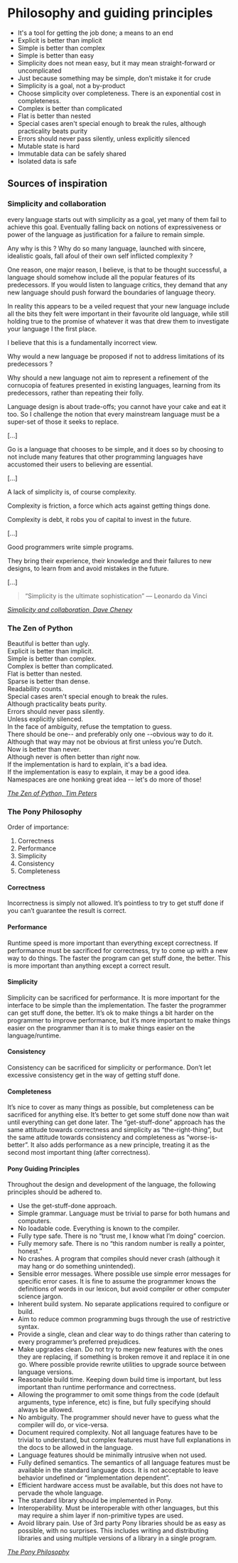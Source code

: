# Philosophy and guiding principles

- It's a tool for getting the job done; a means to an end
- Explicit is better than implicit
- Simple is better than complex
- Simple is better than easy
- Simplicity does not mean easy, but it may mean straight-forward or uncomplicated
- Just because something may be simple, don’t mistake it for crude
- Simplicity is a goal, not a by-product
- Choose simplicity over completeness. There is an exponential cost in completeness.
- Complex is better than complicated
- Flat is better than nested
- Special cases aren't special enough to break the rules, although practicality beats purity
- Errors should never pass silently, unless explicitly silenced
- Mutable state is hard
- Immutable data can be safely shared
- Isolated data is safe


## Sources of inspiration

### Simplicity and collaboration

every language starts out with simplicity as a goal, yet many of them fail to achieve this goal. Eventually falling back on notions of expressiveness or power of the language as justification for a failure to remain simple.

Any why is this ? Why do so many language, launched with sincere, idealistic goals, fall afoul of their own self inflicted complexity ?

One reason, one major reason, I believe, is that to be thought successful, a language should somehow include all the popular features of its predecessors.
If you would listen to language critics, they demand that any new language should push forward the boundaries of language theory.

In reality this appears to be a veiled request that your new language include all the bits they felt were important in their favourite old language, while still holding true to the promise of whatever it was that drew them to investigate your language I the first place.

I believe that this is a fundamentally incorrect view.

Why would a new language be proposed if not to address limitations of its predecessors ?

Why should a new language not aim to represent a refinement of the cornucopia of features presented in existing languages, learning from its predecessors, rather than repeating their folly.

Language design is about trade-offs; you cannot have your cake and eat it too. So I challenge the notion that every mainstream language must be a super-set of those it seeks to replace.

[...]

Go is a language that chooses to be simple, and it does so by choosing to not include many features that other programming languages have accustomed their users to believing are essential.

[...]

A lack of simplicity is, of course complexity.

Complexity is friction, a force which acts against getting things done.

Complexity is debt, it robs you of capital to invest in the future.

[...]

Good programmers write simple programs.

They bring their experience, their knowledge and their failures to new designs, to learn from and avoid mistakes in the future.

[...]

> “Simplicity is the ultimate sophistication” — Leonardo da Vinci

_[Simplicity and collaboration, Dave Cheney](https://dave.cheney.net/2015/03/08/simplicity-and-collaboration)_


### The Zen of Python

Beautiful is better than ugly.<br>
Explicit is better than implicit.<br>
Simple is better than complex.<br>
Complex is better than complicated.<br>
Flat is better than nested.<br>
Sparse is better than dense.<br>
Readability counts.<br>
Special cases aren't special enough to break the rules.<br>
Although practicality beats purity.<br>
Errors should never pass silently.<br>
Unless explicitly silenced.<br>
In the face of ambiguity, refuse the temptation to guess.<br>
There should be one-- and preferably only one --obvious way to do it.<br>
Although that way may not be obvious at first unless you're Dutch.<br>
Now is better than never.<br>
Although never is often better than *right* now.<br>
If the implementation is hard to explain, it's a bad idea.<br>
If the implementation is easy to explain, it may be a good idea.<br>
Namespaces are one honking great idea -- let's do more of those!<br>

_[The Zen of Python, Tim Peters](https://www.python.org/dev/peps/pep-0020/)_


### The Pony Philosophy

Order of importance:
1. Correctness
2. Performance
3. Simplicity
4. Consistency
5. Completeness

#### Correctness
Incorrectness is simply not allowed. It’s pointless to try to get stuff done if you can’t guarantee the result is correct.

#### Performance
Runtime speed is more important than everything except correctness. If performance must be sacrificed for correctness, try to come up with a new way to do things. The faster the program can get stuff done, the better. This is more important than anything except a correct result.

#### Simplicity
Simplicity can be sacrificed for performance. It is more important for the interface to be simple than the implementation. The faster the programmer can get stuff done, the better. It’s ok to make things a bit harder on the programmer to improve performance, but it’s more important to make things easier on the programmer than it is to make things easier on the language/runtime.

#### Consistency
Consistency can be sacrificed for simplicity or performance. Don’t let excessive consistency get in the way of getting stuff done.

#### Completeness
It’s nice to cover as many things as possible, but completeness can be sacrificed for anything else. It’s better to get some stuff done now than wait until everything can get done later.
The “get-stuff-done” approach has the same attitude towards correctness and simplicity as “the-right-thing”, but the same attitude towards consistency and completeness as “worse-is-better”. It also adds performance as a new principle, treating it as the second most important thing (after correctness).

#### Pony Guiding Principles

Throughout the design and development of the language, the following principles should be adhered to.

- Use the get-stuff-done approach.
- Simple grammar. Language must be trivial to parse for both humans and computers.
- No loadable code. Everything is known to the compiler.
- Fully type safe. There is no “trust me, I know what I’m doing” coercion.
- Fully memory safe. There is no “this random number is really a pointer, honest.”
- No crashes. A program that compiles should never crash (although it may hang or do something unintended).
- Sensible error messages. Where possible use simple error messages for specific error cases. It is fine to assume the programmer knows the definitions of words in our lexicon, but avoid compiler or other computer science jargon.
- Inherent build system. No separate applications required to configure or build.
- Aim to reduce common programming bugs through the use of restrictive syntax.
- Provide a single, clean and clear way to do things rather than catering to every programmer’s preferred prejudices.
- Make upgrades clean. Do not try to merge new features with the ones they are replacing, if something is broken remove it and replace it in one go. Where possible provide rewrite utilities to upgrade source between language versions.
- Reasonable build time. Keeping down build time is important, but less important than runtime performance and correctness.
- Allowing the programmer to omit some things from the code (default arguments, type inference, etc) is fine, but fully specifying should always be allowed.
- No ambiguity. The programmer should never have to guess what the compiler will do, or vice-versa.
- Document required complexity. Not all language features have to be trivial to understand, but complex features must have full explanations in the docs to be allowed in the language.
- Language features should be minimally intrusive when not used.
- Fully defined semantics. The semantics of all language features must be available in the standard language docs. It is not acceptable to leave behavior undefined or “implementation dependent”.
- Efficient hardware access must be available, but this does not have to pervade the whole language.
- The standard library should be implemented in Pony.
- Interoperability. Must be interoperable with other languages, but this may require a shim layer if non-primitive types are used.
- Avoid library pain. Use of 3rd party Pony libraries should be as easy as possible, with no surprises. This includes writing and distributing libraries and using multiple versions of a library in a single program.


_[The Pony Philosophy](https://www.ponylang.io/discover/#the-pony-philosophy)_
